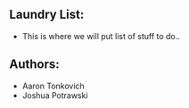 ## Laundry List:
* This is where we will put list of stuff to do..

## Authors:
* Aaron Tonkovich
* Joshua Potrawski
